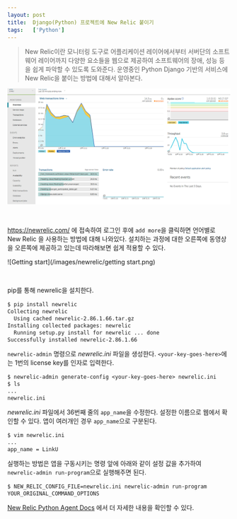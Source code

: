 ```yaml
---
layout: post
title:  Django(Python) 프로젝트에 New Relic 붙이기
tags:   ['Python']
---
```


> New Relic이란 모니터링 도구로 어플리케이션 레이어에서부터 서버단의 소프트웨어 레이어까지 다양한 요소들을 웹으로 제공하여 소프트웨어의 장애, 성능 등을 쉽게 파악할 수 있도록 도와준다. 운영중인 Python Django 기반의 서비스에 New Relic을 붙이는 방법에 대해서 알아본다.   

![Result](/images/newrelic/result.png)  

<br/>  

<https://newrelic.com/> 에 접속하여 로그인 후에 `add more`을 클릭하면 언어별로 New Relic 을 사용하는 방법에 대해 나와있다. 설치하는 과정에 대한 오른쪽에 동영상을 오른쪽에 제공하고 있는데 따라해보면 쉽게 적용할 수 있다.  

![Getting start](/images/newrelic/getting start.png)  

<br/>  

pip를 통해 newrelic을 설치한다.  

```
$ pip install newrelic
Collecting newrelic
  Using cached newrelic-2.86.1.66.tar.gz
Installing collected packages: newrelic
  Running setup.py install for newrelic ... done
Successfully installed newrelic-2.86.1.66
```   

`newrelic-admin` 명령으로 _newrelic.ini_ 파일을 생성한다. `<your-key-goes-here>`에는 1번의 license key를 인자로 입력한다.  

```
$ newrelic-admin generate-config <your-key-goes-here> newrelic.ini
$ ls
...
newrelic.ini
```  

_newrelic.ini_ 파일에서 36번째 줄의 `app_name`을 수정한다. 설정한 이름으로 웹에서 확인할 수 있다. 앱이 여러개인 경우 `app_name`으로 구분된다.   

```
$ vim newrelic.ini
...
app_name = LinkU
```    

실행하는 방법은 앱을 구동시키는 명령 앞에 아래와 같이 설정 값을 추가하여 `newrelic-admin run-program`으로 실행해주면 된다.  

```
$ NEW_RELIC_CONFIG_FILE=newrelic.ini newrelic-admin run-program YOUR_ORIGINAL_COMMAND_OPTIONS
```      

[New Relic Python Agent Docs](https://docs.newrelic.com/docs/agents/python-agent?toc=true) 에서 더 자세한 내용을 확인할 수 있다.  

